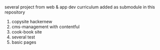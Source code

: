 several project from web & app dev curriculum
added as submodule in this repository

1. copysite hackernew
2. cms-management with contentful
3. cook-book site
4. several test
5. basic pages
